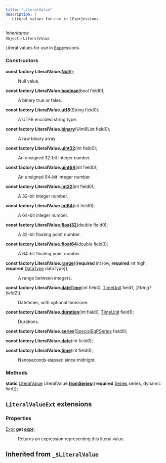 ```yaml
---
title: "LiteralValue"
description: |
   Literal values for use in [Expr]essions.
---
```

*Inheritance*  
<code>Object</code> &rsaquo;
 `LiteralValue`

 Literal values for use in [Expr]essions.

### Constructors
<dl>
<dt>

<span class="dart-code"><strong>const factory LiteralValue.[Null](Null)</strong>();</span>
</dt>
<dd>

 Null value.
</dd>
<dt>

<span class="dart-code"><strong>const factory LiteralValue.[boolean](boolean)</strong>(<span class="nobr">bool field0</span>);</span>
</dt>
<dd>

 A binary true or false.
</dd>
<dt>

<span class="dart-code"><strong>const factory LiteralValue.[utf8](utf8)</strong>(<span class="nobr">String field0</span>);</span>
</dt>
<dd>

 A UTF8 encoded string type.
</dd>
<dt>

<span class="dart-code"><strong>const factory LiteralValue.[binary](binary)</strong>(<span class="nobr">Uint8List field0</span>);</span>
</dt>
<dd>

 A raw binary array
</dd>
<dt>

<span class="dart-code"><strong>const factory LiteralValue.[uint32](uint32)</strong>(<span class="nobr">int field0</span>);</span>
</dt>
<dd>

 An unsigned 32-bit integer number.
</dd>
<dt>

<span class="dart-code"><strong>const factory LiteralValue.[uint64](uint64)</strong>(<span class="nobr">int field0</span>);</span>
</dt>
<dd>

 An unsigned 64-bit integer number.
</dd>
<dt>

<span class="dart-code"><strong>const factory LiteralValue.[int32](int32)</strong>(<span class="nobr">int field0</span>);</span>
</dt>
<dd>

 A 32-bit integer number.
</dd>
<dt>

<span class="dart-code"><strong>const factory LiteralValue.[int64](int64)</strong>(<span class="nobr">int field0</span>);</span>
</dt>
<dd>

 A 64-bit integer number.
</dd>
<dt>

<span class="dart-code"><strong>const factory LiteralValue.[float32](float32)</strong>(<span class="nobr">double field0</span>);</span>
</dt>
<dd>

 A 32-bit floating point number.
</dd>
<dt>

<span class="dart-code"><strong>const factory LiteralValue.[float64](float64)</strong>(<span class="nobr">double field0</span>);</span>
</dt>
<dd>

 A 64-bit floating point number.
</dd>
<dt>

<span class="dart-code"><strong>const factory LiteralValue.[range](range)</strong>({<span class="nobr"><strong>required</strong> int low</span>, <span class="nobr"><strong>required</strong> int high</span>, <span class="nobr"><strong>required</strong> [DataType] dataType</span>});</span>
</dt>
<dd>

 A range between integers.
</dd>
<dt>

<span class="dart-code"><strong>const factory LiteralValue.[dateTime](dateTime)</strong>(<span class="nobr">int field0</span>, <span class="nobr">[TimeUnit] field1</span>, [<i><span class="nobr">String? field2</span></i>]);</span>
</dt>
<dd>

 Datetimes, with optional timezone.
</dd>
<dt>

<span class="dart-code"><strong>const factory LiteralValue.[duration](duration)</strong>(<span class="nobr">int field0</span>, <span class="nobr">[TimeUnit] field1</span>);</span>
</dt>
<dd>

 Durations.
</dd>
<dt>

<span class="dart-code"><strong>const factory LiteralValue.[series](series)</strong>(<span class="nobr">[SpecialEqPSeries] field0</span>);</span>
</dt>
<dt>

<span class="dart-code"><strong>const factory LiteralValue.[date](date)</strong>(<span class="nobr">int field0</span>);</span>
</dt>
<dt>

<span class="dart-code"><strong>const factory LiteralValue.[time](time)</strong>(<span class="nobr">int field0</span>);</span>
</dt>
<dd>

 Nanoseconds elapsed since midnight.
</dd>
</dl>

### Methods
<dl>
<dt>

<span class="dart-code"><strong>static</strong> [LiteralValue] LiteralValue.[<strong>fromSeries](fromSeries)</strong>({<span class="nobr"><strong>required</strong> [Series] series</span>, <span class="nobr">dynamic <i>hint</i></span>});</span>
</dt>
</dl>


## `LiteralValueExt` extensions

### Properties
<dl>
<dt>

<span class="dart-code">[Expr] <strong>get [expr](expr)</strong>;</span>
</dt>
<dd>

 Returns an expression representing this literal value.
</dd>
</dl>


## Inherited from `_$LiteralValue`

[DataType]: /reference/classes/datatype
[TimeUnit]: /reference/enums/timeunit
[SpecialEqPSeries]: /reference/classes/specialeqpseries
[LiteralValue]: /reference/classes/literalvalue
[Series]: /reference/classes/series
[dynamic]: #
[Expr]: /reference/classes/expr